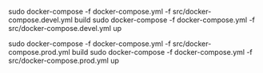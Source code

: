 sudo docker-compose -f docker-compose.yml -f src/docker-compose.devel.yml build
sudo docker-compose -f docker-compose.yml -f src/docker-compose.devel.yml up

sudo docker-compose -f docker-compose.yml -f src/docker-compose.prod.yml build
sudo docker-compose -f docker-compose.yml -f src/docker-compose.prod.yml up
